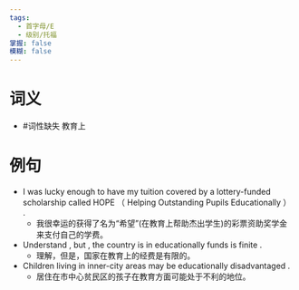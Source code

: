 ```yaml
---
tags:
  - 首字母/E
  - 级别/托福
掌握: false
模糊: false
---
```

# 词义
- #词性缺失 教育上
# 例句
- I was lucky enough to have my tuition covered by a lottery-funded scholarship called HOPE （ Helping Outstanding Pupils Educationally ） .
	- 我很幸运的获得了名为“希望”(在教育上帮助杰出学生)的彩票资助奖学金来支付自己的学费。
- Understand , but , the country is in educationally funds is finite .
	- 理解，但是，国家在教育上的经费是有限的。
- Children living in inner-city areas may be educationally disadvantaged .
	- 居住在市中心贫民区的孩子在教育方面可能处于不利的地位。
